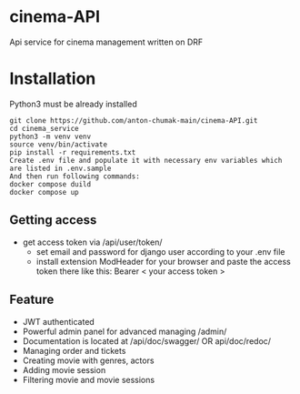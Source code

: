 # cinema-API
Api service for cinema management written on DRF

# Installation

Python3 must be already installed

```shell
git clone https://github.com/anton-chumak-main/cinema-API.git
cd cinema_service
python3 -m venv venv
source venv/bin/activate
pip install -r requirements.txt
Create .env file and populate it with necessary env variables which are listed in .env.sample
And then run following commands:
docker compose duild
docker compose up
```

## Getting access
* get access token via /api/user/token/
  * set email and password for django user according to your .env file
  * install extension ModHeader for your browser 
  and paste the access token there like this: Bearer < your access token >
  

## Feature
* JWT authenticated
* Powerful admin panel for advanced managing /admin/
* Documentation is located at /api/doc/swagger/
OR api/doc/redoc/
* Managing order and tickets
* Creating movie with genres, actors
* Adding movie session
* Filtering movie and movie sessions
